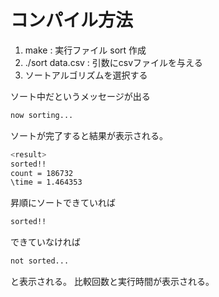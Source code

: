 # コンパイル方法
1. make : 実行ファイル sort 作成
2. ./sort data.csv : 引数にcsvファイルを与える
3. ソートアルゴリズムを選択する

ソート中だというメッセージが出る
```bash
now sorting...
```

ソートが完了すると結果が表示される。

```bash
<result>
sorted!!
count = 186732
\time = 1.464353
```
昇順にソートできていれば
```bash
sorted!!
```
できていなければ
```bash
not sorted...
```
と表示される。
比較回数と実行時間が表示される。
